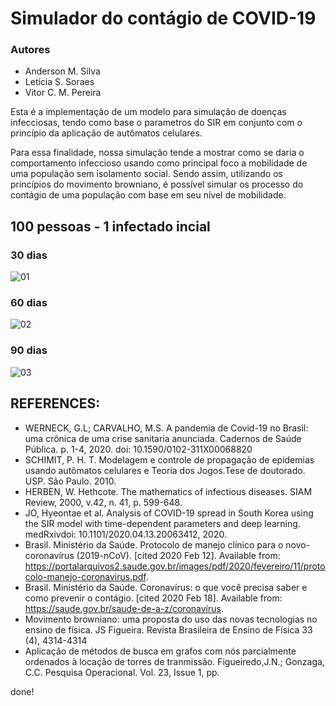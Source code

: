 # Simulador do contágio de COVID-19

### Autores
* Anderson M. Silva
* Letícia S. Soraes
* Vitor C. M. Pereira

Esta é a implementação de um modelo para simulação de doenças infecciosas, tendo como base o parametros do SIR em conjunto com o princípio da aplicação de autômatos celulares.

Para essa finalidade, nossa simulação tende a mostrar como se daria o comportamento infeccioso usando como principal foco a mobilidade de uma população sem isolamento social. Sendo assim, utilizando os princípios do movimento browniano, é possível simular os processo do contágio de uma população com base em seu nível de mobilidade.

## 100 pessoas - 1 infectado incial

### 30 dias
![01](img/30.gif)

### 60 dias
![02](img/60.gif)

### 90 dias
![03](img/90.gif)

## REFERENCES:

* WERNECK, G.L; CARVALHO, M.S. A pandemia de Covid-19 no Brasil: uma crônica de uma crise sanitaria anunciada. Cadernos de Saúde Pública. p. 1-4, 2020. doi: 10.1590/0102-311X00068820
* SCHIMIT, P. H. T. Modelagem e controle de propagação de epidemias usando autômatos celulares e Teoria dos Jogos.Tese de doutorado. USP. São Paulo. 2010.
* HERBEN, W. Hethcote. The mathematics of infectious diseases. SIAM Review, 2000, v.42, n. 41, p. 599-648.
* JO, Hyeontae et al. Analysis of COVID-19 spread in South Korea using the SIR model with time-dependent parameters and deep learning. medRxivdoi: 10.1101/2020.04.13.20063412, 2020.
* Brasil. Ministério da Saúde. Protocolo de manejo clínico para o novo-coronavírus (2019-nCoV). [cited 2020 Feb 12]. Available from: https://portalarquivos2.saude.gov.br/images/pdf/2020/fevereiro/11/protocolo-manejo-coronavirus.pdf.
* Brasil. Ministério da Saúde. Coronavírus: o que você precisa saber e como prevenir o contágio. [cited 2020 Feb 18]. Available from: https://saude.gov.br/saude-de-a-z/coronavírus.
* Movimento browniano: uma proposta do uso das novas tecnologias no ensino de física. JS Figueira. Revista Brasileira de Ensino de Física 33 (4), 4314-4314
* Aplicação de métodos de busca em grafos com nós parcialmente ordenados à locação de torres de tranmissão. Figueiredo,J.N.; Gonzaga, C.C. Pesquisa Operacional. Vol. 23, Issue 1, pp.



done!

